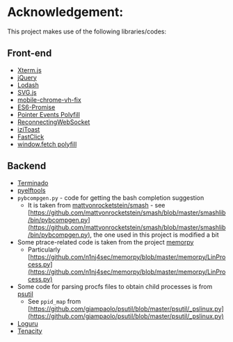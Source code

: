 # Acknowledgement:

This project makes use of the following libraries/codes:

## Front-end
- [Xterm.js](https://xtermjs.org/)
- [jQuery](https://jquery.com/)
- [Lodash](https://lodash.com/)
- [SVG.js](https://svgjs.com/)
- [mobile-chrome-vh-fix](https://github.com/Stanko/mobile-chrome-vh-fix)
- [ES6-Promise](https://github.com/stefanpenner/es6-promise)
- [Pointer Events Polyfill](https://github.com/jquery/PEP)
- [ReconnectingWebSocket](https://github.com/joewalnes/reconnecting-websocket)
- [iziToast](http://izitoast.marcelodolce.com/)
- [FastClick](https://github.com/ftlabs/fastclick)
- [window.fetch polyfill](https://github.com/github/fetch)

## Backend
- [Terminado](https://github.com/jupyter/terminado)
- [pyelftools](https://github.com/eliben/pyelftools)
- `pybcompgen.py` - code for getting the bash completion suggestion 
    - It is taken from [mattvonrocketstein/smash](https://github.com/mattvonrocketstein/smash) - see [https://github.com/mattvonrocketstein/smash/blob/master/smashlib/bin/pybcompgen.py](https://github.com/mattvonrocketstein/smash/blob/master/smashlib/bin/pybcompgen.py), the one used in this project is modified a bit
- Some ptrace-related code is taken from the project [memorpy](https://github.com/n1nj4sec/memorpy)
    - Particularly [https://github.com/n1nj4sec/memorpy/blob/master/memorpy/LinProcess.py](https://github.com/n1nj4sec/memorpy/blob/master/memorpy/LinProcess.py)
- Some code for parsing procfs files to obtain child processes is from [psutil](https://github.com/giampaolo/psutil) 
    - See `ppid_map` from [https://github.com/giampaolo/psutil/blob/master/psutil/_pslinux.py](https://github.com/giampaolo/psutil/blob/master/psutil/_pslinux.py)
- [Loguru](https://github.com/Delgan/loguru)
- [Tenacity](https://github.com/jd/tenacity)
